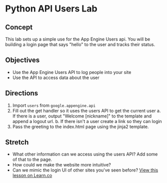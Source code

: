 # Python API Users Lab 

## Concept

This lab sets up a simple use for the App Engine Users api. You will be building a login page that says "hello" to the user and tracks their status.  

## Objectives

+ Use the App Engine Users API to log people into your site
+ Use the API to access data about the user

## Directions

1. Import `users` from `google.appengine.api`
2. Fill out the get handler so it uses the users API to get the current user
	a. If there is a user, output "Welcome [nickname]" to the template and append a logout url.
	b. If there isn't a user create a link so they can login
3. Pass the greeting to the index.html page using the jinja2 template.


## Stretch

+ What other information can we access using the users API? Add some of that to the page.
+ How could we make the website more intuitive?
+ Can we mimic the login UI of other sites you've seen before?
<a href='https://learn.co/lessons/cssi-8.1-api-users-lab' data-visibility='hidden'>View this lesson on Learn.co</a>
